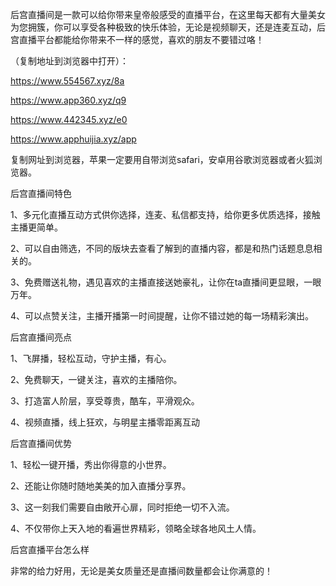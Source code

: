 后宫直播间是一款可以给你带来皇帝般感受的直播平台，在这里每天都有大量美女为您拥簇，你可以享受各种极致的快乐体验，无论是视频聊天，还是连麦互动，后宫直播平台都能给你带来不一样的感觉，喜欢的朋友不要错过咯！


（复制地址到浏览器中打开）：



https://www.554567.xyz/8a



https://www.app360.xyz/q9



https://www.442345.xyz/e0



https://www.apphuijia.xyz/app



复制网址到浏览器，苹果一定要用自带浏览safari，安卓用谷歌浏览器或者火狐浏览器。



后宫直播间特色

1、多元化直播互动方式供你选择，连麦、私信都支持，给你更多优质选择，接触主播更简单。



2、可以自由筛选，不同的版块去查看了解到的直播内容，都是和热门话题息息相关的。



3、免费赠送礼物，遇见喜欢的主播直接送她豪礼，让你在ta直播间更显眼，一眼万年。



4、可以点赞关注，主播开播第一时间提醒，让你不错过她的每一场精彩演出。



后宫直播间亮点

1、飞屏播，轻松互动，守护主播，有心。



2、免费聊天，一键关注，喜欢的主播陪你。



3、打造富人阶层，享受尊贵，酷车，平滑观众。



4、视频直播，线上狂欢，与明星主播零距离互动



后宫直播间优势

1、轻松一键开播，秀出你得意的小世界。



2、还能让你随时随地美美的加入直播分享界。



3、这一刻我们需要自由敞开心扉，同时拒绝一切不入流。



4、不仅带你上天入地的看遍世界精彩，领略全球各地风土人情。



后宫直播平台怎么样

非常的给力好用，无论是美女质量还是直播间数量都会让你满意的！
